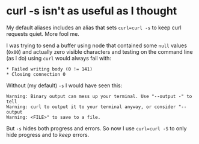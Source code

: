 # curl -s isn't as useful as I thought

My default aliases includes an alias that sets `curl=curl -s` to keep curl requests quiet. More fool me.

I was trying to send a buffer using node that contained some `null` values (`0x00`) and actually zero visible characters and testing on the command line (as I do) using `curl` would always fail with:

```
* Failed writing body (0 != 141)
* Closing connection 0
```

Without (my default) `-s` I would have seen this:

```
Warning: Binary output can mess up your terminal. Use "--output -" to tell
Warning: curl to output it to your terminal anyway, or consider "--output
Warning: <FILE>" to save to a file.
```

But `-s` hides both progress and errors. So now I use `curl=curl -S` to only hide progress and to _keep_ errors.
